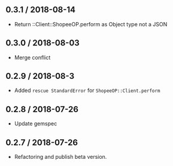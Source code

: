0.3.1 / 2018-08-14
---
- Return ::Client::ShopeeOP.perform as Object type not a JSON

0.3.0 / 2018-08-03
---
- Merge conflict


0.2.9 / 2018-08-3
---
- Added `rescue StandardError` for `ShopeeOP::Client.perform`

0.2.8 / 2018-07-26
---
- Update gemspec

0.2.7 / 2018-07-26
---
- Refactoring and publish beta version.
